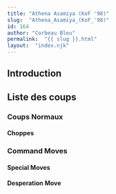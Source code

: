 ```yaml
---
title: "Athena Asamiya (KoF '98)"
slug:  "Athena_Asamiya_(KoF_'98)"
id: 164
author: "Corbeau Bleu"
permalink:  "{{ slug }}.html"
layout:  "index.njk"
---
```


## Introduction

## Liste des coups

### Coups Normaux

#### Choppes

### Command Moves

#### Special Moves

#### Desperation Move
